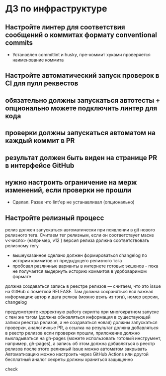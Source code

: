 # ДЗ по инфраструктуре

## Настройте линтер для соответствия сообщений о коммитах формату conventional commits
- Установлен commitlint и husky, пре-коммит хуками проверяется наименование коммита
## Настройте автоматический запуск проверок в CI для пулл реквестов
## обязательно должны запускаться автотесты + опционально можете подключить линтер для кода
## проверки должны запускаться автоматом на каждый коммит в PR
## результат должен быть виден на странице PR в интерфейсе GitHub
## нужно настроить ограничение на мерж изменений, если проверки не прошли
- Сделал. Разве что lint'ер не устанавливал (опционально)

## Настройте релизный процесс
релиз должен запускаться автоматически при появлении в git нового релизного тега. Считаем тег релизным, если он соответствует маске  v<число>   (например,  v12  )
версия релиза должна соответствовать релизному тегу
- вышеуказанное сделано
должен формироваться changelog по истории коммитов от предыдущего релизного тэга
- пробовал различные варианты в интернете готовых экшенов - пока не получается выдернуть историю коммитов в удобоваримом формате

должна создаваться запись в реестре релизов — считаем, что это issue на GitHub с пометкой RELEASE. Там должна сохраняться вся важная информация: автор и дата релиза (можно взять из тэга), номер версии, changelog


предусмотрите корректную работу скрипта при многократном запуске с тем же тэгом (должна обновляться информация в существующей записи реестра релизов, а не создаваться новая)
должны запускаться проверки, аналогичные PR, а ссылка на результат должна добавляться в реестр релизов
если проверки прошли, приложение должно выкладываться на gh-pages (можете использовать готовый инструмент, например, gh-pages), а запись об этом должна добавляться в реестр релизов
после этого релизный issue можно автоматом закрывать
Автоматизацию можно настроить через GitHub Actions или другой бесплатный аналог
секреты должны храниться защищенно


check